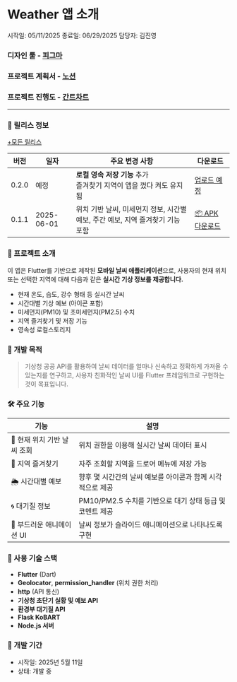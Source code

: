 # Weather 앱 소개

시작일: 05/11/2025
종료일: 06/29/2025
담당자: 김진영

### 디자인 툴 - [피그마](https://www.figma.com/design/ttHZrIvWEsbmKpuHlHbROI/Weather?node-id=8-33&t=z0YeE2T4QWUhpgm8-1)

### 프로젝트 계획서 - [노션](https://www.notion.so/1fa4f7ca3dd9814ca017db686fb3501c?pvs=4)

### 프로젝트 진행도 - [간트차트](https://www.notion.so/1fa4f7ca3dd9806ea3a8f954c73a61cb?v=1fa4f7ca3dd981429a1c000c4c265773&pvs=4)

---

### 🚀 릴리스 정보 

[+모든 릴리스](https://github.com/izuna69/weather/releases/tag/Main)

| 버전   | 일자        | 주요 변경 사항                                                                 | 다운로드 |
|--------|-------------|----------------------------------------------------------------------------------|-----------|
| 0.2.0  | 예정         | **로컬 영속 저장 기능** 추가<br>즐겨찾기 지역이 앱을 껐다 켜도 유지됨                   | [업로드 예정](https://github.com/users/izuna69/projects/1/views/2?layout=roadmap&sortedBy%5Bdirection%5D=asc&sortedBy%5BcolumnId%5D=Title) |
| 0.1.1  | 2025-06-01  | 위치 기반 날씨, 미세먼지 정보, 시간별 예보, 주간 예보, 지역 즐겨찾기 기능 포함             | [📦 APK 다운로드](https://github.com/izuna69/weather/releases/download/Main/app-release_0.1.1.zip) |


### 🧾 프로젝트 소개

이 앱은 Flutter를 기반으로 제작된 **모바일 날씨 애플리케이션**으로, 사용자의 현재 위치 또는 선택한 지역에 대해 다음과 같은 **실시간 기상 정보를 제공합니다.**

- 현재 온도, 습도, 강수 형태 등 실시간 날씨
- 시간대별 기상 예보 (아이콘 포함)
- 미세먼지(PM10) 및 초미세먼지(PM2.5) 수치
- 지역 즐겨찾기 및 저장 기능
- 영속성 로컬스토리지

### 🎯 개발 목적

> 기상청 공공 API를 활용하여 날씨 데이터를 얼마나 신속하고 정확하게 가져올 수 있는지를 연구하고, 사용자 친화적인 날씨 UI를 Flutter 프레임워크로 구현하는 것이 목표입니다.
> 

### 🛠️ 주요 기능

| 기능 | 설명 |
| --- | --- |
| 📍 현재 위치 기반 날씨 조회 | 위치 권한을 이용해 실시간 날씨 데이터 표시 |
| 📁 지역 즐겨찾기 | 자주 조회할 지역을 드로어 메뉴에 저장 가능 |
| 🌦 시간대별 예보 | 향후 몇 시간간의 날씨 예보를 아이콘과 함께 시각적으로 제공 |
| 🌀 대기질 정보 | PM10/PM2.5 수치를 기반으로 대기 상태 등급 및 코멘트 제공 |
| 🎨 부드러운 애니메이션 UI | 날씨 정보가 슬라이드 애니메이션으로 나타나도록 구현 |

### 🧱 사용 기술 스택

- **Flutter** (Dart)
- **Geolocator**, **permission_handler** (위치 권한 처리)
- **http** (API 통신)
- **기상청 초단기 실황 및 예보 API**
- **환경부 대기질 API**
- **Flask KoBART**
- **Node.js 서버**

### 

### 📅 개발 기간

- 시작일: 2025년 5월 11일
- 상태: 개발 중

